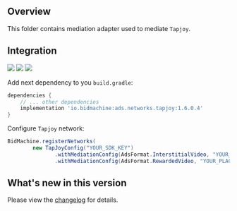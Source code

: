 ## Overview

This folder contains mediation adapter used to mediate `Tapjoy`.

## Integration

[<img src="https://img.shields.io/badge/Min%20SDK%20version-1.6.0-brightgreen">](https://github.com/bidmachine/BidMachine-Android-SDK)
[<img src="https://img.shields.io/badge/Network%20Adapter%20version-1.6.0.4-brightgreen">](https://artifactory.bidmachine.io/bidmachine/io/bidmachine/ads.networks.my_target/1.6.0.4/)
[<img src="https://img.shields.io/badge/Network%20version-12.6.1-blue">](https://dev.tapjoy.com/sdk-integration/android/)

Add next dependency to you `build.gradle`:

```groovy
dependencies {
    // ... other dependencies
    implementation 'io.bidmachine:ads.networks.tapjoy:1.6.0.4'
}
```

Configure `Tapjoy` network:

```java
BidMachine.registerNetworks(
        new TapJoyConfig("YOUR_SDK_KEY")
               .withMediationConfig(AdsFormat.InterstitialVideo, "YOUR_PLACEMENT_NAME")
               .withMediationConfig(AdsFormat.RewardedVideo, "YOUR_PLACEMENT_NAME"));
```

## What's new in this version

Please view the [changelog](CHANGELOG.md) for details.
